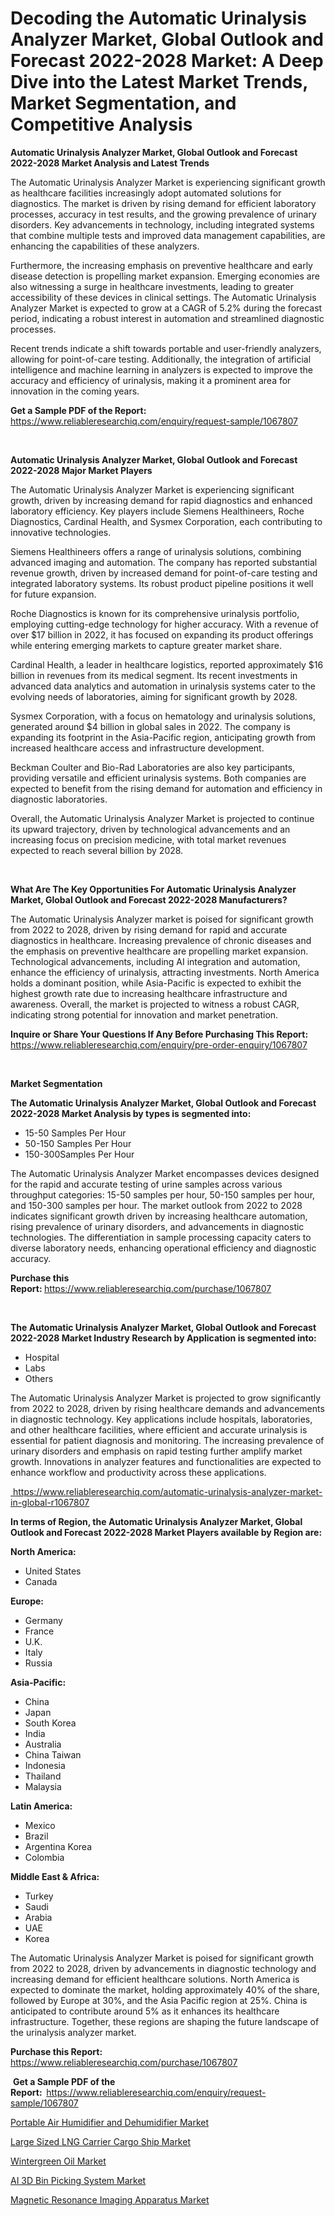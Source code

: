 <p><h1>Decoding the Automatic Urinalysis Analyzer Market, Global Outlook and Forecast 2022-2028 Market: A Deep Dive into the Latest Market Trends, Market Segmentation, and Competitive Analysis</h1></p><p><strong>Automatic Urinalysis Analyzer Market, Global Outlook and Forecast 2022-2028 Market Analysis and Latest Trends</strong></p>
<p><p>The Automatic Urinalysis Analyzer Market is experiencing significant growth as healthcare facilities increasingly adopt automated solutions for diagnostics. The market is driven by rising demand for efficient laboratory processes, accuracy in test results, and the growing prevalence of urinary disorders. Key advancements in technology, including integrated systems that combine multiple tests and improved data management capabilities, are enhancing the capabilities of these analyzers.</p><p>Furthermore, the increasing emphasis on preventive healthcare and early disease detection is propelling market expansion. Emerging economies are also witnessing a surge in healthcare investments, leading to greater accessibility of these devices in clinical settings. The Automatic Urinalysis Analyzer Market is expected to grow at a CAGR of 5.2% during the forecast period, indicating a robust interest in automation and streamlined diagnostic processes.</p><p>Recent trends indicate a shift towards portable and user-friendly analyzers, allowing for point-of-care testing. Additionally, the integration of artificial intelligence and machine learning in analyzers is expected to improve the accuracy and efficiency of urinalysis, making it a prominent area for innovation in the coming years.</p></p>
<p><strong>Get a Sample PDF of the Report:&nbsp;</strong> <a href="https://www.reliableresearchiq.com/enquiry/request-sample/1067807?utm_campaign=1094&utm_medium=2&utm_source=Github&utm_content=ia&utm_term=04122024&utm_id=automatic-urinalysis-analyzer-market-global-outlook-and-forecast-2022-2028">https://www.reliableresearchiq.com/enquiry/request-sample/1067807</a></p>
<p>&nbsp;</p>
<p><strong>Automatic Urinalysis Analyzer Market, Global Outlook and Forecast 2022-2028 Major Market Players</strong></p>
<p><p>The Automatic Urinalysis Analyzer Market is experiencing significant growth, driven by increasing demand for rapid diagnostics and enhanced laboratory efficiency. Key players include Siemens Healthineers, Roche Diagnostics, Cardinal Health, and Sysmex Corporation, each contributing to innovative technologies.</p><p>Siemens Healthineers offers a range of urinalysis solutions, combining advanced imaging and automation. The company has reported substantial revenue growth, driven by increased demand for point-of-care testing and integrated laboratory systems. Its robust product pipeline positions it well for future expansion.</p><p>Roche Diagnostics is known for its comprehensive urinalysis portfolio, employing cutting-edge technology for higher accuracy. With a revenue of over $17 billion in 2022, it has focused on expanding its product offerings while entering emerging markets to capture greater market share.</p><p>Cardinal Health, a leader in healthcare logistics, reported approximately $16 billion in revenues from its medical segment. Its recent investments in advanced data analytics and automation in urinalysis systems cater to the evolving needs of laboratories, aiming for significant growth by 2028.</p><p>Sysmex Corporation, with a focus on hematology and urinalysis solutions, generated around $4 billion in global sales in 2022. The company is expanding its footprint in the Asia-Pacific region, anticipating growth from increased healthcare access and infrastructure development.</p><p>Beckman Coulter and Bio-Rad Laboratories are also key participants, providing versatile and efficient urinalysis systems. Both companies are expected to benefit from the rising demand for automation and efficiency in diagnostic laboratories.</p><p>Overall, the Automatic Urinalysis Analyzer Market is projected to continue its upward trajectory, driven by technological advancements and an increasing focus on precision medicine, with total market revenues expected to reach several billion by 2028.</p></p>
<p>&nbsp;</p>
<p><strong>What Are The Key Opportunities For Automatic Urinalysis Analyzer Market, Global Outlook and Forecast 2022-2028 Manufacturers?</strong></p>
<p><p>The Automatic Urinalysis Analyzer market is poised for significant growth from 2022 to 2028, driven by rising demand for rapid and accurate diagnostics in healthcare. Increasing prevalence of chronic diseases and the emphasis on preventive healthcare are propelling market expansion. Technological advancements, including AI integration and automation, enhance the efficiency of urinalysis, attracting investments. North America holds a dominant position, while Asia-Pacific is expected to exhibit the highest growth rate due to increasing healthcare infrastructure and awareness. Overall, the market is projected to witness a robust CAGR, indicating strong potential for innovation and market penetration.</p></p>
<p><strong>Inquire or Share Your Questions If Any Before Purchasing This Report:</strong> <a href="https://www.reliableresearchiq.com/enquiry/pre-order-enquiry/1067807?utm_campaign=1094&utm_medium=2&utm_source=Github&utm_content=ia&utm_term=04122024&utm_id=automatic-urinalysis-analyzer-market-global-outlook-and-forecast-2022-2028">https://www.reliableresearchiq.com/enquiry/pre-order-enquiry/1067807</a></p>
<p>&nbsp;</p>
<p><strong>Market Segmentation</strong></p>
<p><strong>The Automatic Urinalysis Analyzer Market, Global Outlook and Forecast 2022-2028 Market Analysis by types is segmented into:</strong></p>
<p><ul><li>15-50 Samples Per Hour</li><li>50-150 Samples Per Hour</li><li>150-300Samples Per Hour</li></ul></p>
<p><p>The Automatic Urinalysis Analyzer Market encompasses devices designed for the rapid and accurate testing of urine samples across various throughput categories: 15-50 samples per hour, 50-150 samples per hour, and 150-300 samples per hour. The market outlook from 2022 to 2028 indicates significant growth driven by increasing healthcare automation, rising prevalence of urinary disorders, and advancements in diagnostic technologies. The differentiation in sample processing capacity caters to diverse laboratory needs, enhancing operational efficiency and diagnostic accuracy.</p></p>
<p><strong>Purchase this Report:&nbsp;</strong><a href="https://www.reliableresearchiq.com/purchase/1067807?utm_campaign=1094&utm_medium=2&utm_source=Github&utm_content=ia&utm_term=04122024&utm_id=automatic-urinalysis-analyzer-market-global-outlook-and-forecast-2022-2028">https://www.reliableresearchiq.com/purchase/1067807</a></p>
<p>&nbsp;</p>
<p><strong>The Automatic Urinalysis Analyzer Market, Global Outlook and Forecast 2022-2028 Market Industry Research by Application is segmented into:</strong></p>
<p><ul><li>Hospital</li><li>Labs</li><li>Others</li></ul></p>
<p><p>The Automatic Urinalysis Analyzer Market is projected to grow significantly from 2022 to 2028, driven by rising healthcare demands and advancements in diagnostic technology. Key applications include hospitals, laboratories, and other healthcare facilities, where efficient and accurate urinalysis is essential for patient diagnosis and monitoring. The increasing prevalence of urinary disorders and emphasis on rapid testing further amplify market growth. Innovations in analyzer features and functionalities are expected to enhance workflow and productivity across these applications.</p></p>
<p><a href="https://www.reliableresearchiq.com/automatic-urinalysis-analyzer-market-in-global-r1067807?utm_campaign=1094&utm_medium=2&utm_source=Github&utm_content=ia&utm_term=04122024&utm_id=automatic-urinalysis-analyzer-market-global-outlook-and-forecast-2022-2028">&nbsp;https://www.reliableresearchiq.com/automatic-urinalysis-analyzer-market-in-global-r1067807</a></p>
<p><strong>In terms of Region, the Automatic Urinalysis Analyzer Market, Global Outlook and Forecast 2022-2028 Market Players available by Region are:</strong></p>
<p>
    <p> <strong> North America: </strong>
        <ul>
            <li>United States</li>
            <li>Canada</li>
        </ul>
        </p> 
    <p> <strong> Europe: </strong>
        <ul>
            <li>Germany</li>
            <li>France</li>
            <li>U.K.</li>
            <li>Italy</li>
            <li>Russia</li>
        </ul>
        </p> 
    <p> <strong> Asia-Pacific: </strong>
        <ul>
            <li>China</li>
            <li>Japan</li>
            <li>South Korea</li>
            <li>India</li>
            <li>Australia</li>
            <li>China Taiwan</li>
            <li>Indonesia</li>
            <li>Thailand</li>
            <li>Malaysia</li>
        </ul>
        </p> 
    <p> <strong> Latin America: </strong>
        <ul>
            <li>Mexico</li>
            <li>Brazil</li>
            <li>Argentina Korea</li>
            <li>Colombia</li>
        </ul>
        </p> 
    <p> <strong> Middle East & Africa: </strong>
        <ul>
            <li>Turkey</li>
            <li>Saudi</li>
            <li>Arabia</li>
            <li>UAE</li>
            <li>Korea</li>
        </ul>
    </p>
    </p>
<p><p>The Automatic Urinalysis Analyzer Market is poised for significant growth from 2022 to 2028, driven by advancements in diagnostic technology and increasing demand for efficient healthcare solutions. North America is expected to dominate the market, holding approximately 40% of the share, followed by Europe at 30%, and the Asia Pacific region at 25%. China is anticipated to contribute around 5% as it enhances its healthcare infrastructure. Together, these regions are shaping the future landscape of the urinalysis analyzer market.</p></p>
<p><strong>Purchase this Report: </strong><a href="https://www.reliableresearchiq.com/purchase/1067807?utm_campaign=1094&utm_medium=2&utm_source=Github&utm_content=ia&utm_term=04122024&utm_id=automatic-urinalysis-analyzer-market-global-outlook-and-forecast-2022-2028">https://www.reliableresearchiq.com/purchase/1067807</a></p>
<p>&nbsp;<strong>Get a Sample PDF of the Report:&nbsp;&nbsp;</strong><a href="https://www.reliableresearchiq.com/enquiry/request-sample/1067807?utm_campaign=1094&utm_medium=2&utm_source=Github&utm_content=ia&utm_term=04122024&utm_id=automatic-urinalysis-analyzer-market-global-outlook-and-forecast-2022-2028">https://www.reliableresearchiq.com/enquiry/request-sample/1067807</a></p>
<p><strong></strong></p>
<p><p><a href="https://www.linkedin.com/pulse/portable-air-humidifier-dehumidifier-research-report-industry-cljze?utm_campaign=1094&utm_medium=2&utm_source=Github&utm_content=ia&utm_term=04122024&utm_id=automatic-urinalysis-analyzer-market-global-outlook-and-forecast-2022-2028">Portable Air Humidifier and Dehumidifier Market</a></p><p><a href="https://issuu.com/reportprime-2/docs/large-sized-lng-carrier-cargo-ship-market-size-203?utm_campaign=1094&utm_medium=2&utm_source=Github&utm_content=ia&utm_term=04122024&utm_id=automatic-urinalysis-analyzer-market-global-outlook-and-forecast-2022-2028">Large Sized LNG Carrier Cargo Ship Market</a></p><p><a href="https://www.linkedin.com/pulse/global-wintergreen-oil-market-analysis-statisticson-its-qhosf?utm_campaign=1094&utm_medium=2&utm_source=Github&utm_content=ia&utm_term=04122024&utm_id=automatic-urinalysis-analyzer-market-global-outlook-and-forecast-2022-2028">Wintergreen Oil Market</a></p><p><a href="https://issuu.com/reportprime-2/docs/ai-3d-bin-picking-system-market-size-2030.pptx?utm_campaign=1094&utm_medium=2&utm_source=Github&utm_content=ia&utm_term=04122024&utm_id=automatic-urinalysis-analyzer-market-global-outlook-and-forecast-2022-2028">AI 3D Bin Picking System Market</a></p><p><a href="https://www.linkedin.com/pulse/lucrative-growth-magnetic-resonance-imaging-apparatus-market-nxrrc?utm_campaign=1094&utm_medium=2&utm_source=Github&utm_content=ia&utm_term=04122024&utm_id=automatic-urinalysis-analyzer-market-global-outlook-and-forecast-2022-2028">Magnetic Resonance Imaging Apparatus Market</a></p></p>
